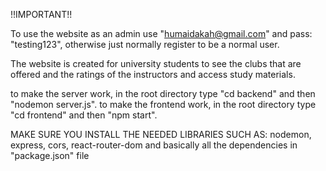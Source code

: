 !!IMPORTANT!!

To use the website as an admin use "humaidakah@gmail.com" and pass: "testing123", otherwise just normally register to be a normal user.

The website is created for university students to see the clubs that are offered and the ratings of the instructors and access study materials.

to make the server work, in the root directory type "cd backend" and then "nodemon server.js".
to make the frontend work, in the root directory type "cd frontend" and then "npm start".


MAKE SURE YOU INSTALL THE NEEDED LIBRARIES SUCH AS: nodemon, express, cors, react-router-dom and basically all the dependencies in "package.json" file
